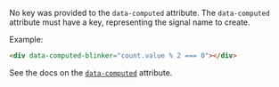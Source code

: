 No key was provided to the `data-computed` attribute. The `data-computed` attribute must have a key, representing the signal name to create.

Example:

```html
<div data-computed-blinker="count.value % 2 === 0"></div>
```

See the docs on the [`data-computed`](https://data-star.dev/reference/plugins_core#computed) attribute.